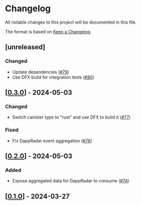 # Changelog

All notable changes to this project will be documented in this file.

The format is based on [Keep a Changelog](https://keepachangelog.com/en/1.0.0/).

## [unreleased]

### Changed

- Update dependencies ([#79](https://github.com/open-chat-labs/event-store/pull/79))
- Use DFX build for integration tests ([#80](https://github.com/open-chat-labs/event-store/pull/80))

## [[0.3.0](https://github.com/open-chat-labs/event-store/releases/tag/v0.3.0)] - 2024-05-03

### Changed

- Switch canister type to "rust" and use DFX to build it ([#77](https://github.com/open-chat-labs/event-store/pull/77))

### Fixed

- Fix DappRadar event aggregation ([#76](https://github.com/open-chat-labs/event-store/pull/76))

## [[0.2.0](https://github.com/open-chat-labs/event-store/releases/tag/v0.2.0)] - 2024-05-03

### Added

- Expose aggregated data for DappRadar to consume ([#74](https://github.com/open-chat-labs/event-store/pull/74))

## [[0.1.0](https://github.com/open-chat-labs/event-store/releases/tag/v0.1.0)] - 2024-03-27